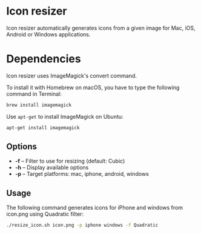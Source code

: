 # Icon resizer
Icon resizer automatically generates icons from a given image for Mac, iOS, Android or Windows applications.

# Dependencies

Icon resizer uses ImageMagick's convert command.

To install it with Homebrew on macOS, you have to type the following command in Terminal:
```sh
brew install imagemagick
```

Use `apt-get` to install ImageMagick on Ubuntu:
```sh
apt-get install imagemagick
```

## Options
* **-f** – Filter to use for resizing (default: Cubic)
* **-h** – Display available options
* **-p** – Target platforms: mac, iphone, android, windows

## Usage
The following command generates icons for iPhone and windows from icon.png using Quadratic filter:
```sh
./resize_icon.sh icon.png -p iphone windows -f Quadratic
```